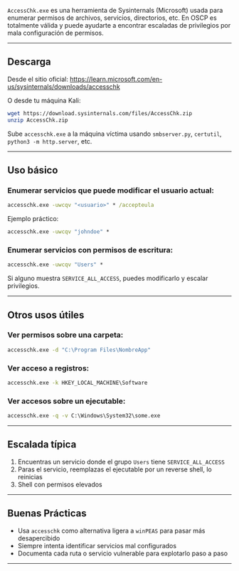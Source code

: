 `AccessChk.exe` es una herramienta de Sysinternals (Microsoft) usada para enumerar permisos de archivos, servicios, directorios, etc. En OSCP es totalmente válida y puede ayudarte a encontrar escaladas de privilegios por mala configuración de permisos.

---

## Descarga

Desde el sitio oficial:
https://learn.microsoft.com/en-us/sysinternals/downloads/accesschk

O desde tu máquina Kali:
```bash
wget https://download.sysinternals.com/files/AccessChk.zip
unzip AccessChk.zip
```

Sube `accesschk.exe` a la máquina víctima usando `smbserver.py`, `certutil`, `python3 -m http.server`, etc.

---

## Uso básico

### Enumerar servicios que puede modificar el usuario actual:
```cmd
accesschk.exe -uwcqv "<usuario>" * /accepteula
```

Ejemplo práctico:
```cmd
accesschk.exe -uwcqv "johndoe" *
```

### Enumerar servicios con permisos de escritura:
```cmd
accesschk.exe -uwcqv "Users" *
```

Si alguno muestra `SERVICE_ALL_ACCESS`, puedes modificarlo y escalar privilegios.

---

## Otros usos útiles

### Ver permisos sobre una carpeta:
```cmd
accesschk.exe -d "C:\Program Files\NombreApp"
```

### Ver acceso a registros:
```cmd
accesschk.exe -k HKEY_LOCAL_MACHINE\Software
```

### Ver accesos sobre un ejecutable:
```cmd
accesschk.exe -q -v C:\Windows\System32\some.exe
```

---

## Escalada típica

1. Encuentras un servicio donde el grupo `Users` tiene `SERVICE_ALL_ACCESS`
2. Paras el servicio, reemplazas el ejecutable por un reverse shell, lo reinicias
3. Shell con permisos elevados

---

## Buenas Prácticas

- Usa `accesschk` como alternativa ligera a `winPEAS` para pasar más desapercibido
- Siempre intenta identificar servicios mal configurados
- Documenta cada ruta o servicio vulnerable para explotarlo paso a paso

---